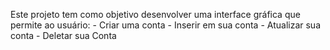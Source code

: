 Este projeto tem como objetivo desenvolver uma interface gráfica que permite ao usuário:
    - Criar uma conta
    - Inserir em sua conta
    - Atualizar sua conta
    - Deletar sua Conta
